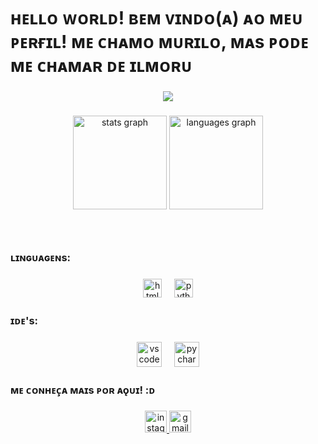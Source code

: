 <h1 align="left">ʜᴇʟʟᴏ ᴡᴏʀʟᴅ! ʙᴇᴍ ᴠɪɴᴅᴏ(ᴀ) ᴀᴏ ᴍᴇᴜ ᴘᴇʀғɪʟ! ᴍᴇ ᴄʜᴀᴍᴏ ᴍᴜʀɪʟᴏ, ᴍᴀs ᴘᴏᴅᴇ ᴍᴇ ᴄʜᴀᴍᴀʀ ᴅᴇ ɪʟᴍᴏʀᴜ</h1>

###

<div align="center">
  <img src="https://profile-counter.glitch.me/ilmoruuu/count.svg?"  />
</div>

###

<div align="center">
  <img src="https://github-readme-stats.vercel.app/api?username=ilmoruuu&hide_title=true&hide_rank=false&show_icons=true&include_all_commits=true&count_private=true&disable_animations=false&theme=dark&locale=pt-br&hide_border=true" height="150" alt="stats graph"  />
  <img src="https://github-readme-stats.vercel.app/api/top-langs?username=ilmoruuu&locale=pt-br&hide_title=false&layout=compact&card_width=320&langs_count=5&theme=dark&hide_border=true" height="150" alt="languages graph"  />
</div>

###

<br clear="both">

<h3 align="left">ʟɪɴɢᴜᴀɢᴇɴs:</h3>

###

<div align="center">
  <img src="https://cdn.jsdelivr.net/gh/devicons/devicon/icons/html5/html5-original.svg" height="30" alt="html5 logo"  />
  <img width="12" />
  <img src="https://cdn.jsdelivr.net/gh/devicons/devicon/icons/python/python-original.svg" height="30" alt="python logo"  />
</div>

###

<h3 align="left">ɪᴅᴇ's:</h3>

###

<div align="center">
  <img src="https://cdn.jsdelivr.net/gh/devicons/devicon/icons/vscode/vscode-original.svg" height="40" alt="vscode logo"  />
  <img width="12" />
  <img src="https://cdn.simpleicons.org/pycharm/000000" height="40" alt="pycharm logo"  />
</div>

###

<h3 align="left">ᴍᴇ ᴄᴏɴʜᴇᴄ̧ᴀ ᴍᴀɪs ᴘᴏʀ ᴀǫᴜɪ! :ᴅ</h3>

###

<div align="center">
  <a href="https://www.instagram.com/ilmoruuu/" target="_blank">
    <img src="https://img.shields.io/static/v1?message=Instagram&logo=instagram&label=&color=E4405F&logoColor=white&labelColor=&style=for-the-badge" height="35" alt="instagram logo"  />
  </a>
  <a href="murilo.lucena@upe.br" target="_blank">
    <img src="https://img.shields.io/static/v1?message=Gmail&logo=gmail&label=&color=D14836&logoColor=white&labelColor=&style=for-the-badge" height="35" alt="gmail logo"  />
  </a>
</div>

###
